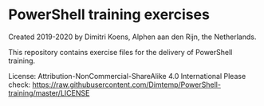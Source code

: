 # PowerShell training exercises
Created 2019-2020 by Dimitri Koens, Alphen aan den Rijn, the Netherlands.

This repository contains exercise files for the delivery of PowerShell training.

License: Attribution-NonCommercial-ShareAlike 4.0 International
Please check:
https://raw.githubusercontent.com/Dimtemp/PowerShell-training/master/LICENSE
